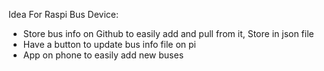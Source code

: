 Idea For Raspi Bus Device:
- Store bus info on Github to easily add and pull from it, Store in json file
- Have a button to update bus info file on pi
- App on phone to easily add new buses
